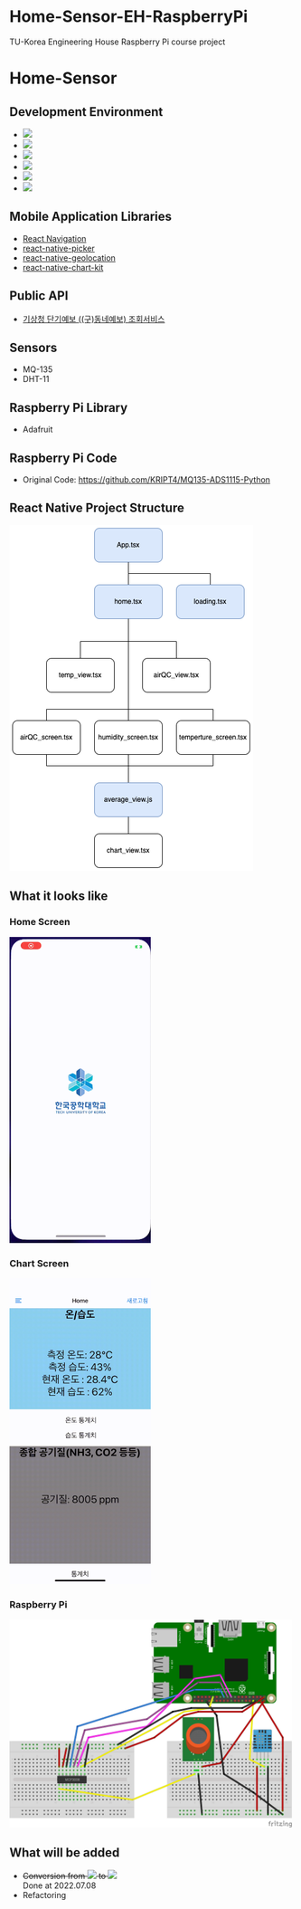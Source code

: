 # Home-Sensor-EH-RaspberryPi

TU-Korea Engineering House Raspberry Pi course project

# Home-Sensor

## Development Environment
- <img src="https://img.shields.io/badge/ReactNative-61DAFB?style=flat-square&logo=React&logoColor=black"/>
- <img src="https://img.shields.io/badge/Xcode-147EFB?style=flat-square&logo=Xcode&logoColor=black"/>
- <img src="https://img.shields.io/badge/Visual Studio Code-007ACC?style=flat-square&logo=Visual Studio Code&logoColor=black"/>
- <img src="https://img.shields.io/badge/Node.js-339933?style=flat-square&logo=Node.js&logoColor=black"/>
- <img src="https://img.shields.io/badge/MySQL-4479A1?style=flat-square&logo=MySQL&logocolor=black"/>
- <img src="https://img.shields.io/badge/Python-3776AB?style=flat-square&logo=Python&logoColor=black"/>

## Mobile Application Libraries
- [React Navigation](https://reactnavigation.org)
- [react-native-picker](https://github.com/react-native-picker/picker)
- [react-native-geolocation](https://www.npmjs.com/package/react-native-geolocation-service)
- [react-native-chart-kit](https://github.com/indiespirit/react-native-chart-kit)

## Public API
- [기상청 단기예보 ((구)동네예보) 조회서비스](https://www.data.go.kr/tcs/dss/selectApiDataDetailView.do?publicDataPk=15084084)

## Sensors
- MQ-135
- DHT-11

## Raspberry Pi Library
- Adafruit

## Raspberry Pi Code
- Original Code: https://github.com/KRIPT4/MQ135-ADS1115-Python

## React Native Project Structure
<img src = "image/project_structure.png"><br/>

## What it looks like

### Home Screen
<img src = "image/home.gif" width="250"/><br/>

### Chart Screen
<img src = "image/chart.gif" width="250"/><br/>

### Raspberry Pi
<img src = "image/raspberryPi.png" width="500">

## What will be added

- <strike>Conversion from <img src="https://img.shields.io/badge/JavaScript-F7DF1E?style=flat-square&logo=JavaScript&logoColor=black"/>
to <img src="https://img.shields.io/badge/TypeScript-3178C6?style=flat-square&logo=TypeScript&logoColor=black"/><br/></strike> Done at 2022.07.08
- Refactoring
